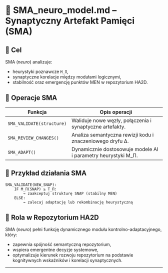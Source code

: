 # 🧬 SMA_neuro_model.md – Synaptyczny Artefakt Pamięci (SMA)

## 📌 Cel

SMA (_neuro_) analizuje:

- heurystyki poznawcze `M_Π`,
- synaptyczne korelacje między modułami logicznymi,
- stabilność oraz emergencję punktów MEN w repozytorium HA2D.

## 🔄 Operacje SMA

| Funkcja                      | Opis operacji                                                |
|------------------------------|--------------------------------------------------------------|
| `SMA_VALIDATE(structure)`    | Waliduje nowe węzły, połączenia i synaptyczne artefakty.     |
| `SMA_REVIEW_CHANGES()`       | Analiza semantyczna rewizji kodu i znaczeniowego dryfu Δ.    |
| `SMA_ADAPT()`                | Dynamicznie dostosowuje modele AI i parametry heurystyki M_Π.|

## 📐 Przykład działania SMA

```pseudo
SMA_VALIDATE(NEW_SNAP):
    IF M_Π(SNAP) ≥ T_Π:
        → zaakceptuj strukturę SNAP (stabilny MEN)
    ELSE:
        → zalecaj adaptację lub rekombinację heurystyczną
```

## 🧩 Rola w Repozytorium HA2D

SMA (_neuro_) pełni funkcję dynamicznego modułu kontrolno-adaptacyjnego, który:

- zapewnia spójność semantyczną repozytorium,
- wspiera emergentne decyzje systemowe,
- optymalizuje kierunek rozwoju repozytorium na podstawie kognitywnych wskaźników i korelacji synaptycznych.

---